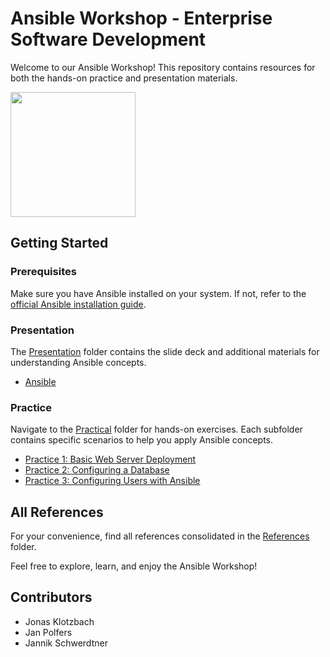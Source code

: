 # Ansible Workshop - Enterprise Software Development

Welcome to our Ansible Workshop! This repository contains resources for both the hands-on practice and presentation materials.

<img src="https://upload.wikimedia.org/wikipedia/commons/thumb/2/24/Ansible_logo.svg/1664px-Ansible_logo.svg.png" width="200" />

## Getting Started
### Prerequisites
Make sure you have Ansible installed on your system. If not, refer to the [official Ansible installation guide](https://docs.ansible.com/ansible/latest/installation_guide/index.html).

### Presentation
The [Presentation](./Presentation) folder contains the slide deck and additional materials for understanding Ansible concepts. 

- [Ansible](./Presentation/Ansible.pdf)

### Practice
Navigate to the [Practical](./Practical) folder for hands-on exercises. Each subfolder contains specific scenarios to help you apply Ansible concepts.

- [Practice 1: Basic Web Server Deployment](./Practical/Exercise1.md)
- [Practice 2: Configuring a Database](./Practical/Exercise2.md)
- [Practice 3: Configuring Users with Ansible](./Practical/Exercise3.md)

## All References
For your convenience, find all references consolidated in the [References](./References/References.md) folder.

Feel free to explore, learn, and enjoy the Ansible Workshop!

## Contributors
- Jonas Klotzbach
- Jan Polfers
- Jannik Schwerdtner

